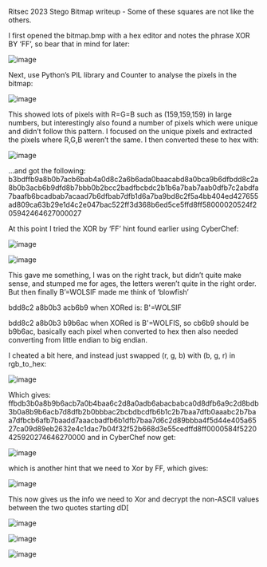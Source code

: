 Ritsec 2023 Stego
Bitmap writeup - Some of these squares are not like the others.

I first opened the bitmap.bmp with a hex editor and notes the phrase XOR BY ‘FF’, so bear that in mind for later:
 
![image](https://github.com/hacklaugh/CTF-write-ups/assets/126184849/68b1e767-9c80-479e-aa41-8aea7e656d6a)

Next, use Python’s PIL library and Counter to analyse the pixels in the bitmap:

![image](https://github.com/hacklaugh/CTF-write-ups/assets/126184849/e85f9f86-4fe0-46e2-929e-3a01920b02d4)

This showed lots of pixels with R=G=B such as (159,159,159) in large numbers, but interestingly also found a number of pixels which were unique and didn’t follow this pattern. I focused on the unique pixels and extracted the pixels where R,G,B weren’t the same. I then converted these to hex with:

![image](https://github.com/hacklaugh/CTF-write-ups/assets/126184849/a91f9e6d-99c8-4ab8-9f35-cb3ec44d8c92)

…and got the following:	
b3bdffb9a8b0b7acb6bab4a0d8c2a6b6ada0baacabd8a0bca9b6dfbdd8c2a8b0b3acb6b9dfd8b7bbb0b2bcc2badfbcbdc2b1b6a7bab7aab0dfb7c2abdfa7baafb6bcadbab7acaad7b6dfbab7dfb1d6a7ba9bd8c2f5a4bb404ed427655ad809ca63b29e1d4c2e047bac522ff3d368b6ed5ce5ffd8ff58000020524f205942464627000027

At this point I tried the XOR by ‘FF’ hint found earlier using CyberChef:

![image](https://github.com/hacklaugh/CTF-write-ups/assets/126184849/557dbc0e-a080-4546-be6b-ebd51dcc3d2e)

![image](https://github.com/hacklaugh/CTF-write-ups/assets/126184849/caf39f8c-96e1-4bdf-a81f-7379ad59e788)

This gave me something, I was on the right track, but didn’t quite make sense, and stumped me for ages, the letters weren’t quite in the right order. But then finally B’=WOLSIF made me think of ‘blowfish’ 

bdd8c2 a8b0b3 acb6b9 when XORed is: B'=WOLSIF

bdd8c2 a8b0b3 b9b6ac when XORed is B'=WOLFIS, so cb6b9 should be b9b6ac, basically each pixel when converted to hex then also needed converting from little endian to big endian.

I cheated a bit here, and instead just swapped (r, g, b) with (b, g, r) in rgb_to_hex:

![image](https://github.com/hacklaugh/CTF-write-ups/assets/126184849/5597ff6d-5177-45b5-b4be-a335ca034e3a)

Which gives:
ffbdb3b0a8b9b6acb7a0b4baa6c2d8a0adb6abacbabca0d8dfb6a9c2d8bdb3b0a8b9b6acb7d8dfb2b0bbbac2bcbdbcdfb6b1c2b7baa7dfb0aaabc2b7baa7dfbcb6afb7baadd7aaacbadfb6b1dfb7baa7d6c2d89bbba4f5d44e405a6527ca09d89eb2632e4c1dac7b04f32f52b668d3e55cedffd8ff0000584f5220425920274646270000
and in CyberChef now get:

![image](https://github.com/hacklaugh/CTF-write-ups/assets/126184849/a274f1d2-93f1-41da-9e87-825c79d9dd2f)

which is another hint that we need to Xor by FF, which gives:

![image](https://github.com/hacklaugh/CTF-write-ups/assets/126184849/c16d5ba1-4e40-4b7f-b10b-e83eec3f9659)

This now gives us the info we need to Xor and decrypt the non-ASCII values between the two quotes starting dD[

![image](https://github.com/hacklaugh/CTF-write-ups/assets/126184849/57df10f3-1787-49d5-9e6b-997e0b2349b6)

![image](https://github.com/hacklaugh/CTF-write-ups/assets/126184849/5008d57d-58b8-42d4-8541-4ae351241db1)

![image](https://github.com/hacklaugh/CTF-write-ups/assets/126184849/b841b9dd-2f12-40de-8173-386a503ece4b)

